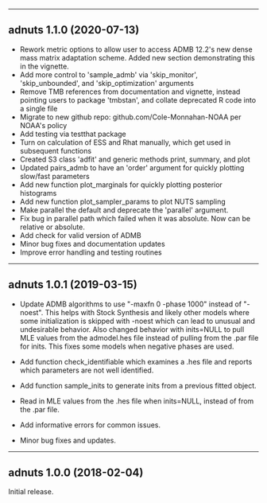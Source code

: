 ------------------------------------------------------------------------
adnuts 1.1.0 (2020-07-13)
------------------------------------------------------------------------

* Rework metric options to allow user to access ADMB 12.2's new
  dense mass matrix adaptation scheme. Added new section
  demonstrating this in the vignette.
* Add more control to 'sample_admb' via 'skip_monitor',
  'skip_unbounded', and 'skip_optimization' arguments
* Remove TMB references from documentation and vignette, 
  instead pointing users to package 'tmbstan', and collate
  deprecated R code into a single file
* Migrate to new github repo: github.com/Cole-Monnahan-NOAA per
  NOAA's policy
* Add testing via testthat package
* Turn on calculation of ESS and Rhat manually, which get used in
  subsequent functions
* Created S3 class 'adfit' and generic methods print, summary,
  and plot
* Updated pairs_admb to have an 'order' argument for quickly
  plotting slow/fast parameters
* Add new function plot_marginals for quickly plotting posterior
  histograms
* Add new function plot_sampler_params to plot NUTS sampling  
* Make parallel the default and deprecate the 'parallel'
  argument.
* Fix bug in parallel path which failed when it was absolute. Now
  can be relative or absolute. 
* Add check for valid version of ADMB
* Minor bug fixes and documentation updates
* Improve error handling and testing routines

------------------------------------------------------------------------
adnuts 1.0.1 (2019-03-15) 
------------------------------------------------------------------------

* Update ADMB algorithms to use "-maxfn 0 -phase 1000" instead of "-noest". This helps with Stock Synthesis and likely other models where some initialization is skipped with -noest which can lead to unusual and undesirable behavior. Also changed behavior with inits=NULL to pull MLE values from the admodel.hes file instead of pulling from the .par file for inits. This fixes some models when negative phases are used.

* Add function check_identifiable which examines a .hes file and reports which parameters are not well identified.

* Add function sample_inits to generate inits from a previous fitted object.

* Read in MLE values from the .hes file when inits=NULL, instead of from the .par file. 

* Add informative errors for common issues.

* Minor bug fixes and updates.


------------------------------------------------------------------------
adnuts 1.0.0 (2018-02-04)
------------------------------------------------------------------------

Initial release.
